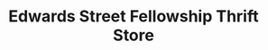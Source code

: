 ---
title: "Edwards Street Fellowship Thrift Store"
url: /hattiesburg/edwards-street-fellowship-thrift-store/
shop: charity
---